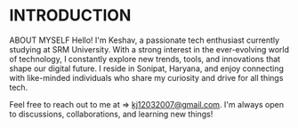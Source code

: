 # INTRODUCTION
ABOUT MYSELF
Hello! I'm Keshav, a passionate tech enthusiast currently studying at SRM University.
With a strong interest in the ever-evolving world of technology, I constantly explore new trends, tools, and innovations that shape our digital future.
I reside in Sonipat, Haryana, and enjoy connecting with like-minded individuals who share my curiosity and drive for all things tech.

Feel free to reach out to me at => kj12032007@gmail.com. I'm always open to discussions, collaborations, and learning new things!


